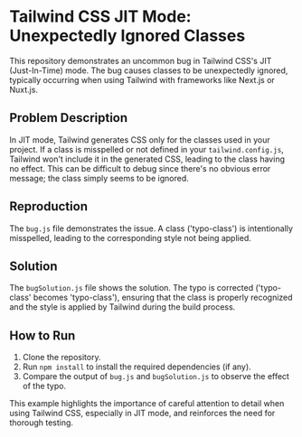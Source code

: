 # Tailwind CSS JIT Mode: Unexpectedly Ignored Classes

This repository demonstrates an uncommon bug in Tailwind CSS's JIT (Just-In-Time) mode. The bug causes classes to be unexpectedly ignored, typically occurring when using Tailwind with frameworks like Next.js or Nuxt.js.

## Problem Description

In JIT mode, Tailwind generates CSS only for the classes used in your project.  If a class is misspelled or not defined in your `tailwind.config.js`, Tailwind won't include it in the generated CSS, leading to the class having no effect.  This can be difficult to debug since there's no obvious error message; the class simply seems to be ignored.

## Reproduction

The `bug.js` file demonstrates the issue.  A class ('typo-class') is intentionally misspelled, leading to the corresponding style not being applied.

## Solution

The `bugSolution.js` file shows the solution.  The typo is corrected ('typo-class' becomes 'typo-class'), ensuring that the class is properly recognized and the style is applied by Tailwind during the build process.

## How to Run

1.  Clone the repository.
2.  Run `npm install` to install the required dependencies (if any).
3.  Compare the output of `bug.js` and `bugSolution.js` to observe the effect of the typo.

This example highlights the importance of careful attention to detail when using Tailwind CSS, especially in JIT mode, and reinforces the need for thorough testing.